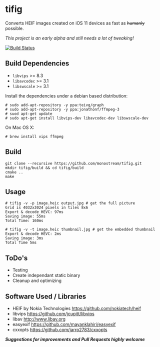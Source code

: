 # tifig

Converts HEIF images created on iOS 11 devices as fast as ~~humanly~~ possible.

*This project is an early alpha and still needs a lot of tweaking!*

[![Build Status](https://travis-ci.org/monostream/tifig.svg?branch=master)](https://travis-ci.org/monostream/tifig)

## Build Dependencies

 * `libvips` >= 8.3
 * `libavcodec` >= 3.1
 * `libswscale` >= 3.1
 
Install the dependencies under a debian based distribution:

```
# sudo add-apt-repository -y ppa:teivg/graph
# sudo add-apt-repository -y ppa:jonathonf/ffmpeg-3
# suod apt-get update
# sudo apt-get install libvips-dev libavcodec-dev libswscale-dev
```

On Mac OS X:

```
# brew install vips ffmpeg
```

## Build

```
git clone --recursive https://github.com/monostream/tifig.git
mkdir tifig/build && cd tifig/build
cmake ..
make
```

## Usage

```
# tifig -v -p image.heic output.jpg # get the full picture
Grid is 4032x3024 pixels in tiles 8x6
Export & decode HEVC: 97ms
Saving image: 55ms
Total Time: 160ms
```

```
# tifig -v -t image.heic thumbnail.jpg # get the embedded thumbnail
Export & decode HEVC: 2ms
Saving image: 3ms
Total Time 5ms
```

## ToDo's

  * Testing 
  * Create independant static binary
  * Cleanup and optimizing 
  
## Software Used / Libraries

  * HEIF by Nokia Technologies https://github.com/nokiatech/heif
  * libvips https://github.com/jcupitt/libvips
  * libav http://www.libav.org
  * easyexif https://github.com/mayanklahiri/easyexif
  * cxxopts https://github.com/jarro2783/cxxopts
  
***Suggestions for improvements and Pull Requests highly welcome***
 



  
